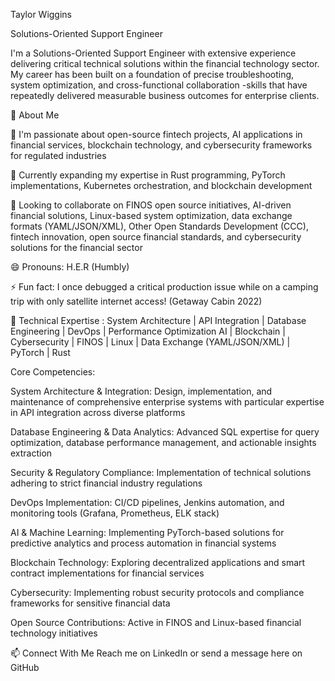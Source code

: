 Taylor Wiggins

Solutions-Oriented Support Engineer

I'm a Solutions-Oriented Support Engineer with extensive experience delivering critical technical solutions within the financial technology sector. My career has been built on a foundation of precise troubleshooting, system optimization, and cross-functional collaboration -skills that have repeatedly delivered measurable business outcomes for enterprise clients.

👋 About Me

👀 I'm passionate about open-source fintech projects, AI applications in financial services, blockchain technology, and cybersecurity frameworks for regulated industries

🌱 Currently expanding my expertise in Rust programming, PyTorch implementations, Kubernetes orchestration, and blockchain development

💞️ Looking to collaborate on FINOS open source initiatives, AI-driven financial solutions, Linux-based system optimization, data exchange formats (YAML/JSON/XML), Other Open Standards Development (CCC), fintech innovation, open source financial standards, 
and cybersecurity solutions for the financial sector

😄 Pronouns: H.E.R (Humbly)

⚡ Fun fact: I once debugged a critical production issue while on a camping trip with only satellite internet access! (Getaway Cabin 2022)

🔧 Technical Expertise : System Architecture | API Integration | Database Engineering | DevOps | Performance Optimization AI | Blockchain | Cybersecurity | FINOS | Linux | Data Exchange (YAML/JSON/XML) | PyTorch | Rust

Core Competencies:

System Architecture & Integration: Design, implementation, and maintenance of comprehensive enterprise systems with particular expertise in API integration across diverse platforms

Database Engineering & Data Analytics: Advanced SQL expertise for query optimization, database performance management, and actionable insights extraction

Security & Regulatory Compliance: Implementation of technical solutions adhering to strict financial industry regulations

DevOps Implementation: CI/CD pipelines, Jenkins automation, and monitoring tools (Grafana, Prometheus, ELK stack)

AI & Machine Learning: Implementing PyTorch-based solutions for predictive analytics and process automation in financial systems

Blockchain Technology: Exploring decentralized applications and smart contract implementations for financial services

Cybersecurity: Implementing robust security protocols and compliance frameworks for sensitive financial data

Open Source Contributions: Active in FINOS and Linux-based financial technology initiatives

📫 Connect With Me
Reach me on LinkedIn or send a message here on GitHub

<!--- TaylorWiggins/TaylorWiggins is a ✨ special ✨ repository because its `README.md` (this file) appears on your GitHub profile. You can click the Preview link to take a look at your changes. --->
